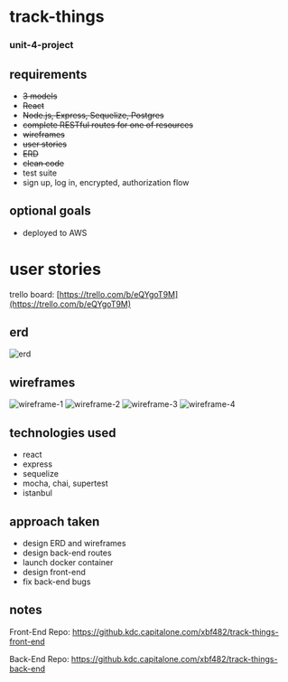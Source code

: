 # track-things

### unit-4-project

## requirements

- ~~3 models~~
- ~~React~~
- ~~Node.js, Express, Sequelize, Postgres~~
- ~~complete RESTful routes for one of resources~~
- ~~wireframes~~
- ~~user stories~~
- ~~ERD~~
- ~~clean code~~
- test suite
- sign up, log in, encrypted, authorization flow

## optional goals

- deployed to AWS

# user stories

trello board: [https://trello.com/b/eQYgoT9M](https://trello.com/b/eQYgoT9M)

## erd

![erd](/assets/erd.png)

## wireframes

![wireframe-1](/assets/wireframe-1.png)
![wireframe-2](/assets/wireframe-2.png)
![wireframe-3](/assets/wireframe-3.png)
![wireframe-4](/assets/wireframe-4.png)

## technologies used

- react
- express
- sequelize
- mocha, chai, supertest
- istanbul

## approach taken

- design ERD and wireframes
- design back-end routes
- launch docker container
- design front-end
- fix back-end bugs

## notes

Front-End Repo: https://github.kdc.capitalone.com/xbf482/track-things-front-end

Back-End Repo: https://github.kdc.capitalone.com/xbf482/track-things-back-end